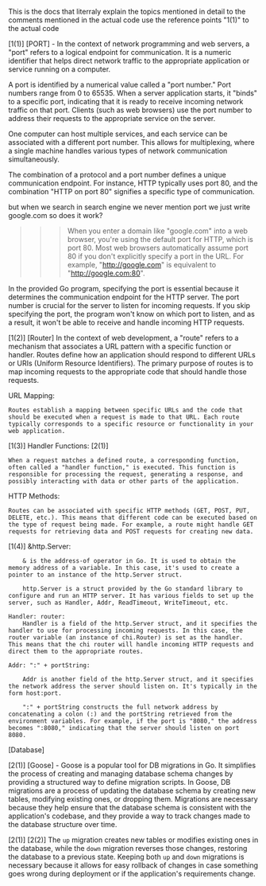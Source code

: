 This is the docs that literraly explain the topics mentioned in detail to the comments mentioned in the actual code use the reference points "1(1)" to the actual code

[1(1)] [PORT] - In the context of network programming and web servers, a "port" refers to a logical endpoint for communication. It is a numeric identifier that helps direct network traffic to the appropriate application or service running on a computer.

A port is identified by a numerical value called a "port number." Port numbers range from 0 to 65535. 
When a server application starts, it "binds" to a specific port, indicating that it is ready to receive incoming network traffic on that port. Clients (such as web browsers) use the port number to address their requests to the appropriate service on the server.

One computer can host multiple services, and each service can be associated with a different port number. This allows for multiplexing, where a single machine handles various types of network communication simultaneously.

The combination of a protocol and a port number defines a unique communication endpoint. For instance, HTTP typically uses port 80, and the combination "HTTP on port 80" signifies a specific type of communication.

but when we search in search engine we never mention port we just write google.com so does it work?
>>>When you enter a domain like "google.com" into a web browser, you're using the default port for HTTP, which is port 80. Most web browsers automatically assume port 80 if you don't explicitly specify a port in the URL. For example, "http://google.com" is equivalent to "http://google.com:80".

In the provided Go program, specifying the port is essential because it determines the communication endpoint for the HTTP server. The port number is crucial for the server to listen for incoming requests. If you skip specifying the port, the program won't know on which port to listen, and as a result, it won't be able to receive and handle incoming HTTP requests.


[1(2)] [Router] In the context of web development, a "route" refers to a mechanism that associates a URL pattern with a specific function or handler. Routes define how an application should respond to different URLs or URIs (Uniform Resource Identifiers). The primary purpose of routes is to map incoming requests to the appropriate code that should handle those requests.

URL Mapping:

    Routes establish a mapping between specific URLs and the code that should be executed when a request is made to that URL. Each route typically corresponds to a specific resource or functionality in your web application.

[1(3)] Handler Functions: [2(1)]

    When a request matches a defined route, a corresponding function, often called a "handler function," is executed. This function is responsible for processing the request, generating a response, and possibly interacting with data or other parts of the application.

HTTP Methods:

    Routes can be associated with specific HTTP methods (GET, POST, PUT, DELETE, etc.). This means that different code can be executed based on the type of request being made. For example, a route might handle GET requests for retrieving data and POST requests for creating new data.


[1(4)]     &http.Server:

        & is the address-of operator in Go. It is used to obtain the memory address of a variable. In this case, it's used to create a pointer to an instance of the http.Server struct.

        http.Server is a struct provided by the Go standard library to configure and run an HTTP server. It has various fields to set up the server, such as Handler, Addr, ReadTimeout, WriteTimeout, etc.

    Handler: router:
        Handler is a field of the http.Server struct, and it specifies the handler to use for processing incoming requests. In this case, the router variable (an instance of chi.Router) is set as the handler. This means that the chi router will handle incoming HTTP requests and direct them to the appropriate routes.

    Addr: ":" + portString:

        Addr is another field of the http.Server struct, and it specifies the network address the server should listen on. It's typically in the form host:port.

        ":" + portString constructs the full network address by concatenating a colon (:) and the portString retrieved from the environment variables. For example, if the port is "8080," the address becomes ":8080," indicating that the server should listen on port 8080.



[Database]

[2(1)] [Goose] -  Goose is a popular tool for DB migrations in Go. It simplifies the process of creating and managing database schema changes by providing a structured way to define migration scripts.
In Goose, DB migrations are a process of updating the database schema by creating new tables, modifying existing ones, or dropping them. Migrations are necessary because they help ensure that the database schema is consistent with the application's codebase, and they provide a way to track changes made to the database structure over time.

[2(1)] [2(2)]  The `up` migration creates new tables or modifies existing ones in the database, while the `down` migration reverses those changes, restoring the database to a previous state. Keeping both `up` and `down` migrations is necessary because it allows for easy rollback of changes in case something goes wrong during deployment or if the application's requirements change.